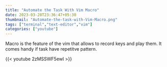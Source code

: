 ```yaml
---
title: "Automate the Task With Vim Macro"
date: 2023-03-28T23:36:47+05:30
thumbnail: "Automate-the-task-with-Vim-Macro.png"
tags: ["terminal","text-editor","vim"]
categories: ["youtube"]
---
```


Macro is the feature of the vim that allows to record keys and play them. It
comes handy if task have repetitve pattern.

{{< youtube 2zMSSWF5ewI >}}
